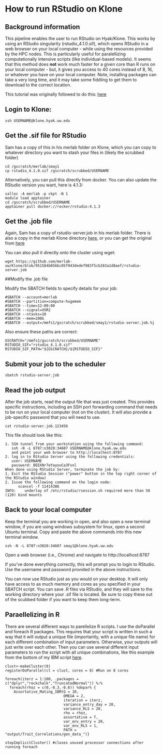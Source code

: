 # How to run RStudio on Klone

## Background information

This pipeline enables the user to run RStudio on Hyak/Klone. This works by using an RStudio singularity (rstudio_4.1.0.sif), which opens RStudio in a web browser on your local computer - while using the resources provided by the HPC nodes. This is particularly useful for paralellizing computationally intensive scripts (like individual-based models). It seems that this method does **not** work much faster for a given core than R runs on your local computer - but, it gives you access to 40 cores instead of 8, 16, or whatever you have on your local computer. Note, installing packages can take a very long time, and it may take some fiddling to get them to download to the correct location. 

This tutorial was originally followed to do this: [here](https://gist.github.com/mwanek/a67154d4eee66ba17aa4890d5814c263) 

## Login to Klone:

`ssh USERNAME@klone.hyak.uw.edu`

## Get the .sif file for RStudio

Sam has a copy of this in his merlab folder on Klone, which you can copy to whatever directory you want to stash your files in (likely the scrubbed folder)

```
cd /gscratch/merlab/smay1
cp rstudio_4.1.0.sif /gscratch/scrubbed/USERNAME
```

Alternatively, you can pull this directly from docker. You can also update the RStudio version you want, here is 4.1.3:

```
salloc -A merlab -p ckpt -N 1
module load apptainer
cd /gscratch/scrubbed/USERNAME
apptainer pull docker://rocker/rstudio:4.1.3
```

## Get the .job file

Again, Sam has a copy of rstudio-server.job in his merlab folder. There is also a copy in the merlab Klone directory [here](https://github.com/merlab-uw/Klone/blob/main/rstudio-server.job), or you can get the original from [here](https://gist.github.com/mwanek/f9006b864569264474bb3f4985a6c5b4)

You can also pull it directly onto the cluster using wget:

`wget https://github.com/merlab-uw/Klone/blob/951584b056bc05f943dedef983f5cb283a1d8aef/rstudio-server.job`

##Modify the .job file

Modify the SBATCH fields to specify details for your job:

```
#SBATCH --account=merlab
#SBATCH --partition=compute-hugemem
#SBATCH --time=12:00:00
#SBATCH --signal=USR2
#SBATCH --ntasks=20
#SBATCH --mem=200G
#SBATCH --output=/mmfs1/gscratch/scrubbed/smay1/rstudio-server.job.%j
```

Also ensure these paths are correct:

```
GSCRATCH="/mmfs1/gscratch/scrubbed/USERNAME"
RSTUDIO_SIF="rstudio_4.1.0.sif"
RSTUDIO_SIF_PATH="${GSCRATCH}/${RSTUDIO_SIF}"
```

## Submit your job to the scheduler

`sbatch rstudio-server.job`

## Read the job output

After the job starts, read the output file that was just created. This provides specific instructions, including an SSH port forwarding command that needs to be run on your local computer (not on the cluster). It will also provide a job-specific password that you will need to use.

`cat rstudio-server.job.123456`

This file should look like this:

```
1. SSH tunnel from your workstation using the following command:
   ssh -N -L 8787:n3020:34607 USERNAME@klone.hyak.uw.edu
   and point your web browser to http://localhost:8787
2. log in to RStudio Server using the following credentials:
   user: USERNAME
   password: BEEXNr7eYayouCa3Fsnl
When done using RStudio Server, terminate the job by:
1. Exit the RStudio Session ("power" button in the top right corner of the RStudio window)
2. Issue the following command on the login node:
      scancel -f 11414386
INFO:    underlay of /etc/rstudio/rsession.sh required more than 50 (120) bind mounts
```

## Back to your local computer

Keep the terminal you are working in open, and also open a *new* terminal window, if you are using windows subsystem for linux, open a second Ubuntu terminal. Copy and paste the above commands into this new terminal window.

`ssh -N -L 8787:n3020:34607 smay1@klone.hyak.uw.edu`

Open a web browser (i.e., Chrome) and navigate to http://localhost:8787

If you've done everything correctly, this will prompt you to login to RStudio. Use the username and password provided in the above instructions.

You can now use RStudio just as you would on your desktop. It will only have access to as much memory and cores as you specified in your SBATCH script. You can save .R files via RStudio, and they will save to the working directory where your .sif file is located. Be sure to copy these out of the scubbed folder if you want to keep them long-term. 

## Paraellelizing in R 

There are several different ways to parellelize R scripts. I use the doParallel and foreach R packages. This requires that your script is written in such a way that it will output a unique file (importantly, with a unique file name) for each different combination of input parameters. Otherwise, your outputs will just write over each other. Then you can use several different input parameters to run the script with all unique combinations, like this example from the bottom of my IBM script  [here](https://github.com/SMay1/Assortative_Mating_QG_IBM/blob/main/Assortative_Mating_QG_IBM.R).

```
clust<-makeCluster(8)
registerDoParallel(cl = clust, cores = 8) #Run on 8 cores

foreach(iterz = 1:100, .packages = c("dplyr","rockchalk","TruncatedNormal")) %:%
  foreach(rhoz = c(0,-0.3,-0.6)) %dopar% {
    Assortative_Mating_IBM(G = 10,
                           OMEGA = 2,
                           iteration = iterz,
                           variance_entry_day = 20,
                           variance_RLS = 20,
                           rho = rhoz,
                           assortative = T,
                           var_env_entry = 20,
                           var_env_RLS = 1,
                           PATH = "output/Trait_Correlations/gen_data_")}

stopImplicitCluster() #closes unused processor connections after running foreach
```

